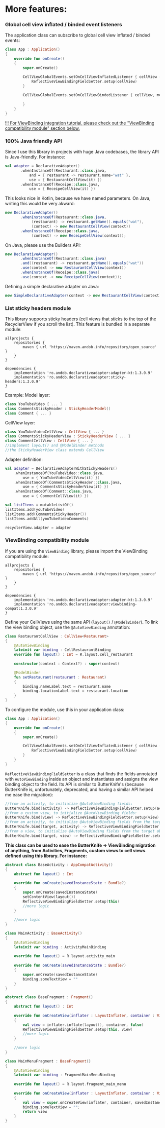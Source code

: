 # More features:

### Global cell view inflated / binded event listeners

The application class can subscribe to global cell view inflated / binded events:

```kotlin
class App : Application()
{
    override fun onCreate()
    {
        super.onCreate()

        CellViewGlobalEvents.setOnCellViewInflatedListener { cellView ->
            ReflectiveViewBindingFieldSetter.setup(cellView)
        }
        
        CellViewGlobalEvents.setOnCellViewBindedListener { cellView, model -> 
            
        }
    }
}
```

[!!! For ViewBinding integration tutorial, please check out the "ViewBinding compatibility module" section below.](#viewbinding)

### 100% Java friendly API

Since I use this library in projects with huge Java codebases, the library API is Java-friendly. For instance:

```kotlin
val adapter = DeclarativeAdapter()
       .whenInstanceOf(Restaurant::class.java,
           and = { restaurant -> restaurant.name="wat" },
           use = { RestaurantCellView(it) })
       .whenInstanceOf(Receipe::class.java,
           use = { ReceipeCellView(it) })
```

This looks nice in Kotlin, because we have named parameters. On Java, writing this would be very akward:

```java
new DeclarativeAdapter()
       .whenInstanceOf(Restaurant::class.java,
            (restaurant) -> restaurant.getName().equals("wat"),
            (context) -> new RestaurantCellView(context))
       .whenInstanceOf(Receipe::class.java,
            (context) -> new ReceipeCellView(context));
```

On Java, please use the Builders API:

```java
new DeclarativeAdapter()
       .whenInstanceOf(Restaurant::class.java)
       .and((restaurant) -> restaurant.getName().equals("wat"))
       .use(context -> new RestaurantCellView(context))
       .whenInstanceOf(Receipe::class.java)
       .use(context -> new ReceipeCellView(context));
```

Defining a simple declarative adapter on Java:

```java
new SimpleDeclarativeAdapter(context -> new RestaurantCellView(context));
```

### List sticky headers module

This library supports sticky headers (cell views that sticks to the top of the RecyclerView if you scroll the list). This feature is bundled in a separate module:

```
allprojects {
    repositories {
        maven { url 'https://maven.andob.info/repository/open_source' }
    }
}
```
```
dependencies {
    implementation 'ro.andob.declarativeadapter:adapter-kt:1.3.0.9'
    implementation 'ro.andob.declarativeadapter:sticky-headers:1.3.0.9'
}
```

Example: Model layer:

```kotlin
class YouTubeVideo { ... }
class CommentsStickyHeader : StickyHeaderModel()
class Comment { ... }
```

CellView layer:

```kotlin
class YouTubeVideoCellView : CellView { ... }
class CommentsStickyHeaderView : StickyHeaderView { ... }
class CommentCellView : CellView { ... }
//implement layout() and @ModelBinder methods
//the StickyHeaderView class extends CellView
```

Adapter definition:

```kotlin
val adapter = DeclarativeAdapterWithStickyHeaders()
    .whenInstanceOf(YouTubeVideo::class.java,
        use = { YouTubeVideoCellView(it) })
    .whenInstanceOf(CommentsStickyHeader::class.java,
        use = { CommentsStickyHeaderView(it) })
    .whenInstanceOf(Comment::class.java,
        use = { CommentCellView(it) })

val listItems = mutableListOf()
listItems.add(youTubeVideo)
listItems.add(CommentsStickyHeader())
listItems.addAll(youTubeVideoComments)

recyclerView.adapter = adapter        
```

### ViewBinding compatibility module <a name="viewbinding"></a>

If you are using the ``ViewBinding`` library, please import the ViewBinding compatibility module:

```
allprojects {
    repositories {
        maven { url 'https://maven.andob.info/repository/open_source' }
    }
}
```
```
dependencies {
    implementation 'ro.andob.declarativeadapter:adapter-kt:1.3.0.9'
    implementation 'ro.andob.declarativeadapter:viewbinding-compat:1.3.0.9'
}
```

Define your CellViews using the same API (``layout()`` / ``@ModelBinder``). To link the view binding object, use the ``@AutoViewBinding`` annotation:

```kotlin
class RestaurantCellView : CellView<Restaurant>
{
    @AutoViewBinding
    lateinit var binding : CellRestaurantBinding
    override fun layout() : Int = R.layout.cell_restaurant
    
    constructor(context : Context?) : super(context)

    @ModelBinder
    fun setRestaurant(restaurant : Restaurant)
    {
        binding.nameLabel.text = restaurant.name
        binding.locationLabel.text = restaurant.location
    }
}
```

To configure the module, use this in your application class:

```kotlin
class App : Application()
{
    override fun onCreate()
    {
        super.onCreate()

        CellViewGlobalEvents.setOnCellViewInflatedListener { cellView ->
            ReflectiveViewBindingFieldSetter.setup(cellView)
        }
    }
}
```

``ReflectiveViewBindingFieldSetter`` is a class that finds the fields annotated with ``AutoViewBinding`` inside an object and instantiates and assigns the view binding object to the field. Its API is similar to ButterKnife's (because ButterKnife is, unfortunately, deprecated, and having a similar API helped me ease the migration):

```kotlin
//from an activity, to initialize @AutoViewBinding fields:
ButterKnife.bind(activity) -> ReflectiveViewBindingFieldSetter.setup(activity)
//from a custom view, to initialize @AutoViewBinding fields:
ButterKnife.bind(view) -> ReflectiveViewBindingFieldSetter.setup(view)
//from an activity, to initialize @AutoViewBinding fields from the target object:
ButterKnife.bind(target, activity) -> ReflectiveViewBindingFieldSetter.setup(target, activity)
//from a view, to initialize @AutoViewBinding fields from the target object:
ButterKnife.bind(target, view) -> ReflectiveViewBindingFieldSetter.setup(target, view)
```

**This class can be used to ease the ButterKnife -> ViewBinding migration of anything, from Activities, Fragments, custom views to cell views defined using this library. For instance:**

```kotlin
abstract class BaseActivity : AppCompatActivity()
{
    abstract fun layout() : Int
    
    override fun onCreate(savedInstanceState : Bundle?)
    {
        super.onCreate(savedInstanceState)
        setContentView(layout())
        ReflectiveViewBindingFieldSetter.setup(this)
        //more logic
    }
    
    //more logic
}
```

```kotlin
class MainActivity : BaseActivity()
{
    @AutoViewBinding
    lateinit var binding : ActivityMainBinding
    
    override fun layout() = R.layout.activity_main
    
    override fun onCreate(savedInstanceState : Bundle?)
    {
        super.onCreate(savedInstanceState)
        binding.someTextView = ""
    }
}
```

```kotlin
abstract class BaseFragment : Fragment()
{
    abstract fun layout() : Int
    
    override fun onCreateView(inflater : LayoutInflater, container : ViewGroup, savedInstanceState : Bundle) : View
    {
        val view = inflater.inflate(layout(), container, false)
        ReflectiveViewBindingFieldSetter.setup(this, view)
        //more logic
    }
    
    //more logic
}
```

```kotlin
class MainMenuFragment : BaseFragment()
{
    @AutoViewBinding
    lateinit var binding : FragmentMainMenuBinding
    
    override fun layout() = R.layout.fragment_main_menu
    
    override fun onCreateView(inflater : LayoutInflater, container : ViewGroup, savedInstanceState : Bundle) : View
    {
        val view = super.onCreateView(inflater, container, savedInstanceState)
        binding.someTextView = "";
        return view
    }
}
```
